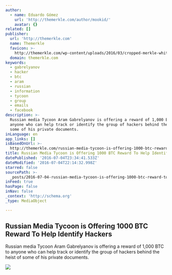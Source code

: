 ```yaml
---
author:
  - name: Eduardo Gómez
    url: 'http://themerkle.com/author/mookid/'
    avatar: {}
related: []
publisher:
  url: 'http://themerkle.com'
  name: Themerkle
  favicon: >-
    http://themerkle.com/wp-content/uploads/2016/03/cropped-merkle-white-1-192x192.png
  domain: themerkle.com
keywords:
  - gabrelyanov
  - hacker
  - btc
  - aram
  - russian
  - information
  - tycoon
  - group
  - emails
  - facebook
description: >-
  Russian media Tycoon Aram Gabrelyanov is offering a reward of 1,000 BTC to
  anyone who can help track or identify the group of hackers behind the heist of
  some of his private documents.
inLanguage: en
app_links: []
isBasedOnUrl: >-
  http://themerkle.com/russian-media-tycoon-is-offering-1000-btc-reward-to-help-identify-hackers/
title: Russian Media Tycoon is Offering 1000 BTC Reward To Help Identify Hackers
datePublished: '2016-07-04T23:34:41.533Z'
dateModified: '2016-07-04T22:14:32.998Z'
starred: false
sourcePath: >-
  _posts/2016-07-04-russian-media-tycoon-is-offering-1000-btc-reward-to-help-ide.md
inFeed: true
hasPage: false
inNav: false
_context: 'http://schema.org'
_type: MediaObject

---
```

<article style=""><h1>Russian Media Tycoon is Offering 1000 BTC Reward To Help Identify Hackers</h1><p>Russian media Tycoon Aram Gabrelyanov is offering a reward of 1,000 BTC to anyone who can help track or identify the group of hackers behind the heist of some of his private documents.</p><img src="http://themerkle.com/wp-content/uploads/2015/01/hackerbitstamp.jpg" /></article>